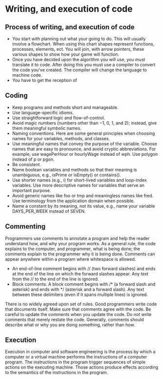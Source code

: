 # Writing, and execution of code 

## Process of writing, and execution of code
- You start with planning out what your going to do. This will usually involve a flowchart. When using this chart shapes represent functions, processes, elements, ect. You will join, with arrow pointers, these various shapes to show how your game will function.  
- Once you have decided upon the algorithm you will use, you must translate it to code. After doing this you must use a compiler to convert the code you've created. The compiler will change the language to machine code.
- You have to get the reception of 


## Coding
- Keep programs and methods short and manageable.
- Use language-specific idioms.
- Use straightforward logic and flow-of-control.
- Avoid magic numbers (numbers other than −1, 0, 1, and 2); instead, give them meaningful symbolic names.
- Naming conventions. Here are some general principles when choosing names for your variables, methods, and classes.
- Use meaningful names that convey the purpose of the variable. Choose names that are easy to pronounce, and avoid cryptic abbreviations. For example, use wagePerHour or hourlyWage instead of wph. Use polygon instead of p or pgon.
- Be consistent.
- Name boolean variables and methods so that their meaning is unambiguous, e.g., isPrime or isEmpty() or contains().
- Use shorter names (e.g., i) for short-lived variables and loop-index variables. Use more descriptive names for variables that serve an important purpose.
- Avoid generic names like foo or tmp and meaningless names like fred. Use terminology from the application domain when possible.
- Name a constant by its meaning, not its value, e.g., name your variable DAYS_PER_WEEK instead of SEVEN.

## Commenting 
Programmers use comments to annotate a program and help the reader understand how, and why your program works. As a general rule, the code explains to the computer, and programmer, what is being done; the comments explain to the programmer why it is being done. Comments can appear anywhere within a program where whitespace is allowed. 

- An end-of-line comment begins with // (two forward slashes) and ends at the end of the line on which the forward slashes appear. Any text from the // to the end of the line is ignored.
- Block comments. A block comment begins with /* (a forward slash and asterisk) and ends with */ (asterisk and a forward slash). Any text between these delimiters (even if it spans multiple lines) is ignored.
 
There is no widely agreed upon set of rules. Good programmers write code that documents itself.
Make sure that comments agree with the code. Be careful to update the comments when you update the code.
Do not write comments that merely restate the code. Generally, comments should describe what or why you are doing something, rather than how.

## Execution
Execution in computer and software engineering is the process by which a computer or a virtual machine performs the instructions of a computer program. The instructions in the program trigger sequences of simple actions on the executing machine. Those actions produce effects according to the semantics of the instructions in the program.


